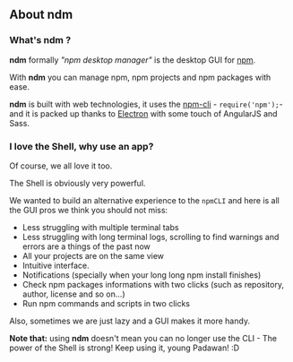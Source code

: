 ## About ndm

### What's ndm ?

**ndm** formally _"npm desktop manager"_ is the desktop GUI for [npm](https://npmjs.com/).

With **ndm** you can manage npm, npm projects and npm packages with ease.

**ndm** is built with web technologies, it uses the [npm-cli](https://docs.npmjs.com/cli/npm) - ```require('npm');```- and it is packed up thanks to [Electron](https://github.com/electron/electron) with some touch of AngularJS and Sass.

### I love the Shell, why use an app?

Of course, we all love it too.

The Shell is obviously very powerful.

We wanted to build an alternative experience to the `npmCLI` and here is all the GUI pros we think you should not miss:

- Less struggling with multiple terminal tabs
- Less struggling with long terminal logs, scrolling to find warnings and errors are a things of the past now
- All your projects are on the same view
- Intuitive interface.
- Notifications (specially when your long long npm install finishes)
- Check npm packages informations with two clicks (such as repository, author, license and so on...)
- Run npm commands and scripts in two clicks

Also, sometimes we are just lazy and a GUI makes it more handy.

**Note that:** using **ndm** doesn't mean you can no longer use the CLI - The power of the Shell is strong! Keep using it, young Padawan! :D
